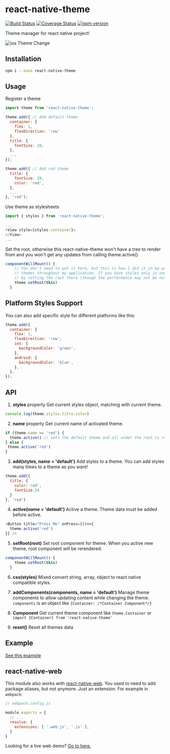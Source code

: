 # react-native-theme
[![Build Status](https://travis-ci.org/apentle/react-native-theme.svg?branch=master)](https://travis-ci.org/apentle/react-native-theme) [![Coverage Status](https://coveralls.io/repos/github/apentle/react-native-theme/badge.svg?branch=master)](https://coveralls.io/github/apentle/react-native-theme?branch=master) [![npm version](https://badge.fury.io/js/react-native-theme.svg)](https://badge.fury.io/js/react-native-theme)

Theme manager for react native project!

![ios Theme Change](https://raw.githubusercontent.com/apentle/react-native-theme-example/master/screenshot1.gif)

## Installation
```bash
npm i --save react-native-theme
```

## Usage
Register a theme
```javascript
import theme from 'react-native-theme';

theme.add({ // Add default theme
  container: {
    flex: 1,
    flexDirection: 'row'
  },
  title: {
    fontSize: 20,
  },
  ...
});

theme.add({ // Add red theme
  title: {
    fontSize: 20,
    color: 'red',
  },
  ...
}, 'red');
```

Use theme as stylesheets
```javascript
import { styles } from 'react-native-theme';

...
<View style={styles.container}>
</View>
...
```

Set the root, otherwise this react-native-theme won't have a tree to render from and you won't get any updates from calling theme.active()
```javascript
componentWillMount() {
    // You don't need to put it here, but this is how I did it in my parent React.Component, as I had styles based on
    // themes throughout my application. If you have styles only in one area, you will have improved performance
    // by setting the root there (though the performance may not be noticable for many applications).
    theme.setRoot(this)
  }
```

## Platform Styles Support
You can also add specific style for different platforms like this:
```javascript
theme.add({
  container: {
    flex: 1,
    flexDirection: 'row',
    ios: {
      backgroundColor: 'green',
    },
    android: {
      backgroundColor: 'blue',
    },
  },
});
```

## API

1. **styles** property
Get current styles object, matching with current theme.
```javascript
console.log(theme.styles.title.color)
```

2. **name** property
Get current name of activated theme.
```javascript
if (theme.name == 'red') {
  theme.active() // sets the default theme and all under the root is rerendered
} else {
 theme.active('red')
}
```

3. **add(styles, name = 'default')**
Add styles to a theme. You can add styles many times to a theme as you want!
```javascript
theme.add({
  title: {
    color:'red',
    fontSize:24
  }
}, 'red')
```

4. **active(name = 'default')**
Active a theme. Theme data must be added before active.
```javascript
<Button title="Press Me" onPress={()=>{
  theme.active('red')
}} />
```

5. **setRoot(root)**
Set root component for theme. When you active new theme, root component will be rerendered.
```javascript
componentWillMount() {
    theme.setRoot(this)
  }
```

6. **css(styles)**
Mixed convert string, array, object to react native compatible styles.

7. **addComponents(components, name = 'default')**
Manage theme components to allow updating content while changing the theme. `components` is an object like `{Container: /*Container Component*/}`

8. **Component**
Get current theme component like `theme.Container` or `import {Container} from 'react-native-theme'`

9. **reset()**
Reset all themes data

## Example

[See this example](https://github.com/apentle/react-native-theme-example)

## react-native-web
This module also works with [react-native-web](https://github.com/necolas/react-native-web). You used to need to add package aliases, but not anymore. Just an extension. For example in `webpack`:
```javascript
// webpack.config.js

module.exports = {
  // ...
  resolve: {
    extensions: [ '.web.js', '.js' ],
  }
}
```

Looking for a live web demo? [Go to here.](https://rawgit.com/apentle/react-native-theme-example/master/web/index.html)
